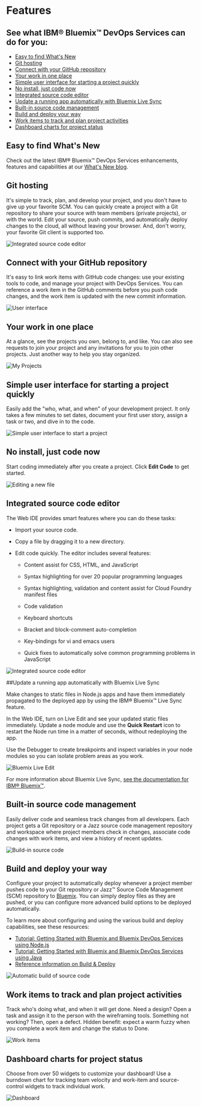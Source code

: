 # Features

## See what IBM® Bluemix™ DevOps Services can do for you:
* [Easy to find What's New](#whatsnew)
* [Git hosting](#githosting)
* [Connect with your GitHub repository](#gitrepo)
* [Your work in one place](#yourwork)
* [Simple user interface for starting a project quickly](#simpleui)
* [No install, just code now](#noinstall)
* [Integrated source code editor](#editor)
* [Update a running app automatically with Bluemix Live Sync](#sync)
* [Built-in source code management](#scm)
* [Build and deploy your way](#build)
* [Work items to track and plan project activities](#wis)
* [Dashboard charts for project status](#dashboard)

<a name='whatsnew'></a>
## Easy to find What's New
Check out the latest IBM® Bluemix™ DevOps Services enhancements, features and capabilities at our [What's New blog](https://developer.ibm.com/devops-services/category/whats-new/).							

<a name='githosting'></a>
## Git hosting

It's simple to track, plan, and develop your project, and you don't have to 
give up your favorite SCM.  You can quickly create a project with a 
Git repository to share your source with team members (private 
projects), or with the world.  Edit your source, push commits, and 
automatically deploy changes to	the cloud, all without leaving your
browser. And, don't worry, your favorite Git client is supported too.
 
![Integrated source code editor](/features/images/git-hosting1.png)		

<a name='gitrepo'></a>
## Connect with your GitHub repository
			
It's easy to link work items with GitHub code changes: use your existing 
tools to code, and manage your project with  DevOps Services.  You 
can reference a work item in the GitHub comments before you push 
code changes, and the work item is updated with the new commit information.

![User interface](/features/images/GitIntegration.png)		

<a name='yourwork'></a>
## Your work in one place

At a glance, see the projects you own, belong to, and like. You can also see requests to join your project and any invitations for you to join other projects.   Just another way to help you stay organized.

![My Projects](/features/images/my_projects.png)																		 


<a name='simpleui'></a>
## Simple user interface for starting a project quickly

Easily add the "who, what, and when" of your development project. It only takes a few minutes to set dates, document your first user story, assign a task or two, and dive in to the code.

![Simple user interface to start a project](/features/images/jazzhub-project-new.png)																				

<a name='noinstall'></a>
## No install, just code now

Start coding immediately after you create a project. 
Click **Edit Code** to get started.

![Editing a new file](/features/images/jazzhub-editor-new-file.png)			

											

<a name='editor'></a>
## Integrated source code editor

The Web IDE provides smart features where you can do these tasks:

* Import your source code.

* Copy a file by dragging it to a new directory.

* Edit code quickly. The editor includes several features:

   * Content assist for CSS, HTML, and JavaScript

   * Syntax highlighting for over 20 popular programming languages

   * Syntax highlighting, validation and content assist for Cloud Foundry manifest files

   * Code validation

   * Keyboard shortcuts

   * Bracket and block-comment auto-completion

   * Key-bindings for vi and emacs users 

   * Quick fixes to automatically solve common programming problems in JavaScript

![Integrated source code editor](/features/images/jazzhub-editor.png)											



<a name='sync'></a>
##Update a running app automatically with Bluemix Live Sync

Make changes to static files in Node.js apps and have them immediately propagated to the deployed app by using the IBM® Bluemix™ Live Sync feature. 

In the Web IDE, turn on Live Edit and see your updated static files immediately. Update a node module and use the **Quick Restart** icon to restart the Node run time in a matter of seconds, without redeploying the app. 

Use the Debugger to create breakpoints and inspect variables in your node modules so you can isolate problem areas as you work.

![Bluemix Live Edit](/features/images/live_edit.png)	

For more information about Bluemix Live Sync, [see the documentation for IBM&reg; Bluemix&trade;](https://www.ng.bluemix.net/docs/#manageapps/bluemixlive.html#bluemixlive).


<a name='scm'></a>
## Built-in source code management						

Easily deliver code and seamless track changes from all developers. 
Each project gets a Git repository or a Jazz source code management
 repository and workspace where project members check in changes, 
associate code changes with work items, and view a history of recent 
updates.

![Build-in source code](/features/images/SCMUIs.png)																				



<a name='build'></a>
## Build and deploy your way

Configure your project to automatically deploy whenever a project member pushes code to your Git repository or Jazz&trade;  Source Code Management (SCM) repository to [Bluemix](//bluemix.net/ "Bluemix"). You can simply deploy files as they are pushed, or you
can configure more advanced build options to be deployed automatically.

To learn more about configuring and using the various build and deploy capabilities,
see these resources:

* [Tutorial: Getting Started with Bluemix and Bluemix DevOps Services using Node.js](/tutorials/jazzeditor)
* [Tutorial: Getting Started with Bluemix and Bluemix DevOps Services using Java](/tutorials/jazzeditorjava)
* [Reference information on Build & Deploy](/docs/reference/deploy)


![Automatic build of source code](/features/images/automatic-build-source-code.png)
									
							

<a name='wis'></a>
## Work items to track and plan project activities						

Track who's doing what, and when it will get done. Need a design? Open a task
 and assign it to the person with the wireframing tools. Something 
not working? Then, open a defect.  Hidden benefit: expect a warm 
fuzzy when you complete a work item and change the status to Done.

![Work items](/features/images/WorkItemsMain.png)		
		
<a name='dashboard'></a>
## Dashboard charts for project status										

Choose from over 50 widgets to customize your dashboard! Use a burndown chart 
for tracking team velocity and work-item and source-control widgets
 to track individual work.
 
![Dashboard](/features/images/Charts.png)

